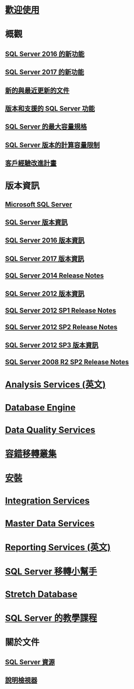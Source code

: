 

# [歡迎使用](sql-server-technical-documentation.md)



# 概觀


## [SQL Server 2016 的新功能](what-s-new-in-sql-server-2016.md)


## [SQL Server 2017 的新功能](what-s-new-in-sql-server-2017.md)


## [新的與最近更新的文件](new-updated-sql-server.md)


## [版本和支援的 SQL Server 功能](editions-and-components-of-sql-server-2016.md)


## [SQL Server 的最大容量規格](maximum-capacity-specifications-for-sql-server.md)


## [SQL Server 版本的計算容量限制](compute-capacity-limits-by-edition-of-sql-server.md)


## [客戶經驗改進計畫](customer-experience-improvement-program-for-sql-server-data-tools.md)



# 版本資訊



## [Microsoft SQL Server](../release-notes/microsoft-sql-server.md)


## [SQL Server 版本資訊](../release-notes/sql-server-release-notes.md)


## [SQL Server 2016 版本資訊](sql-server-2016-release-notes.md)


## [SQL Server 2017 版本資訊](sql-server-2017-release-notes.md)



## [SQL Server 2014 Release Notes](../release-notes/sql-server-2014-release-notes.md)


## [SQL Server 2012 版本資訊](../release-notes/sql-server-2012-release-notes.md)


## [SQL Server 2012 SP1 Release Notes](../release-notes/sql-server-2012-sp1-release-notes.md)


## [SQL Server 2012 SP2 Release Notes](../release-notes/sql-server-2012-sp2-release-notes.md)


## [SQL Server 2012 SP3 版本資訊](../release-notes/sql-server-2012-sp3-release-notes.md)


## [SQL Server 2008 R2 SP2 Release Notes](../release-notes/sql-server-2008-r2-sp2-release-notes.md)



# [Analysis Services (英文)](../analysis-services/analysis-services.md)


# [Database Engine](../database-engine/configure-windows/sql-server-database-engine.md)


# [Data Quality Services](../data-quality-services/data-quality-services.md)


# [容錯移轉叢集](../sql-server/failover-clusters/install/sql-server-failover-cluster-installation.md)


# [安裝](../sql-server/install/planning-a-sql-server-installation.md)


# [Integration Services](../integration-services/sql-server-integration-services.md)


# [Master Data Services](../master-data-services/master-data-services-overview-mds.md)


# [Reporting Services (英文)](../reporting-services/create-deploy-and-manage-mobile-and-paginated-reports.md)


# [SQL Server 移轉小幫手](../ssma/sql-server-migration-assistant.md)


# [Stretch Database](../sql-server/stretch-database/stretch-database.md)


# [SQL Server 的教學課程](tutorials-for-sql-server-2016.md)



# 關於文件


## [SQL Server 資源](sql-server-resources.md)


## [說明檢視器](../release-notes/sql-server-help-installation.md)

